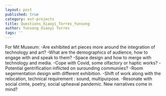 ```yaml
---
layout: post
published: true
category: ext-projects
title: Questions_Xiaoyi_Torres_Yunsong
author: Yunsong Xiaoyi Torres
tags: ''
---
```

For Mit Museum: 
-Are exhibited art pieces more around the integration of technology and art?
-What are the demographics of audience, how to engage with and speak to them?
-Space design and how to merge with technology and media.
-Cope with Covid, some olfactory or haptic works?
-Potential gentrification inflicted on surounding communiies?
-Room segementation design with different exhibition.
-Shift of work along with the relocation, technical requirement : sound, multipurpose.
-Resonate with social cimte, poetry, social upheaval pandemic. New narratives come in mind?
